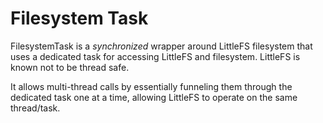 # Filesystem Task

FilesystemTask is a _synchronized_ wrapper around LittleFS filesystem that uses a dedicated task for accessing LittleFS and filesystem. LittleFS is known not to be thread safe.

It allows multi-thread calls by essentially funneling them through the dedicated task one at a time, allowing LittleFS to operate on the same thread/task.

